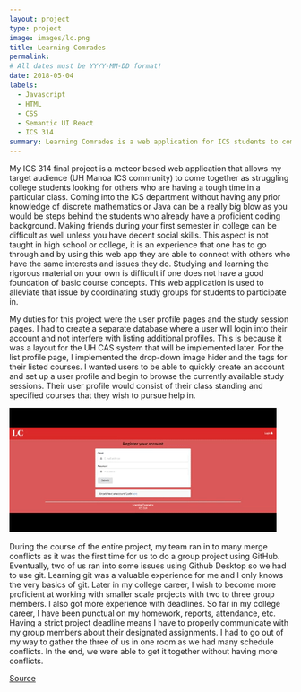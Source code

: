 ```yaml
---
layout: project
type: project
image: images/lc.png
title: Learning Comrades
permalink: 
# All dates must be YYYY-MM-DD format!
date: 2018-05-04
labels:
  - Javascript
  - HTML
  - CSS
  - Semantic UI React
  - ICS 314
summary: Learning Comrades is a web application for ICS students to come together and form study sessions.
---
```


My ICS 314 final project is a meteor based web application that allows my target audience (UH
Manoa ICS community) to come together as struggling college students looking for others who
are having a tough time in a particular class. Coming into the ICS department without having
any prior knowledge of discrete mathematics or Java can be a really big blow as you would be
steps behind the students who already have a proficient coding background. Making friends
during your first semester in college can be difficult as well unless you have decent social skills.
This aspect is not taught in high school or college, it is an experience that one has to go through
and by using this web app they are able to connect with others who have the same interests
and issues they do. Studying and learning the rigorous material on your own is difficult if one
does not have a good foundation of basic course concepts. This web application is used to
alleviate that issue by coordinating study groups for students to participate in.

My duties for this project were the user profile pages and the study session pages. I had to
create a separate database where a user will login into their account and not interfere with
listing additional profiles. This is because it was a layout for the UH CAS system that will be
implemented later. For the list profile page, I implemented the drop-down image hider and the
tags for their listed courses. I wanted users to be able to quickly create an account and set up a
user profile and begin to browse the currently available study sessions. Their user profile would
consist of their class standing and specified courses that they wish to pursue help in.

<div class="ui large rounded images">
  <img class="ui large image" src="../images/lc.gif">
</div>

During the course of the entire project, my team ran in to many merge conflicts as it was the first
time for us to do a group project using GitHub. Eventually, two of us ran into some issues using
Github Desktop so we had to use git. Learning git was a valuable experience for me and I only
knows the very basics of git. Later in my college career, I wish to become more proficient at
working with smaller scale projects with two to three group members. I also got more experience
with deadlines. So far in my college career, I have been punctual on my homework, reports,
attendance, etc. Having a strict project deadline means I have to properly communicate with my
group members about their designated assignments. I had to go out of my way to gather the
three of us in one room as we had many schedule conflicts. In the end, we were able to get it
together without having more conflicts.

<a href="https://github.com/collinhw/Project3">Source</a>
